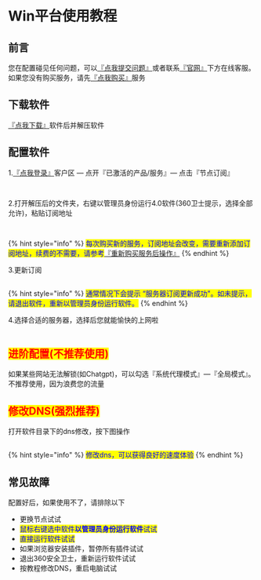 # Win平台使用教程

## **前言**

您在配置碰见任何问题，可以[『点我提交问题』](https://www.lengjiao.me/submitticket.php)或者联系[『官网』](https://www.lengjiao.me)下方在线客服。如果您没有购买服务，请先[『点我购买』](https://www.lengjiao.me/cart.php)服务

## 下载软件

&#x20;[『点我下载』](https://alumninpustedutw-my.sharepoint.com/:u:/g/personal/empty\_alumni\_npust\_edu\_tw/EVniBHkizqlKiHg3wFthKAEBfH7A7g0i-KzU\_OhILulkqw?download=1)软件后并解压软件

## 配置软件

1.[『点我登录』](https://www.lengjiao.me/clientarea.php)客户区 — 点开『已激活的产品/服务』— 点击『节点订阅』

<div align="left">

<figure><img src="https://pic2.58cdn.com.cn/nowater/webim/big/n_v20367a87dbd3f4b93a4b3f71fe408bb59.png" alt=""><figcaption></figcaption></figure>

</div>

<div align="left">

<figure><img src="https://pic8.58cdn.com.cn/nowater/webim/big/n_v245bf294819d34edc96740c445bd72423.png" alt=""><figcaption></figcaption></figure>

</div>

2.打开解压后的文件夹，右键以管理员身份运行4.0软件(360卫士提示，选择全部允许)，粘贴订阅地址

<div align="left">

<figure><img src="https://pic8.58cdn.com.cn/nowater/webim/big/n_v22425e9a6963a46b78f034ac50ad9f8b4.png" alt=""><figcaption></figcaption></figure>

</div>

<div align="left">

<figure><img src="https://pic3.58cdn.com.cn/nowater/webim/big/n_v2127f575577164cdcb6d81649d5d63369.png" alt=""><figcaption></figcaption></figure>

</div>

{% hint style="info" %}
<mark style="color:blue;">每次购买新的服务，订阅地址会改变，需要重新添加订阅地址，续费的不需要，请参考</mark>[『重新购买服务后操作』](../chang-jian-wen-ti/zhong-xin-gou-mai-fu-wu-hou-cao-zuo.md)
{% endhint %}

3.更新订阅

<div align="left">

<figure><img src="https://pic3.58cdn.com.cn/nowater/webim/big/n_v26019f447aa9a4eb2bf4604f3cc17ad67.png" alt=""><figcaption></figcaption></figure>

</div>

{% hint style="info" %}
<mark style="color:blue;">通常情况下会提示  “服务器订阅更新成功"。如未提示，请退出软件，重新以管理员身份运行软件。</mark>
{% endhint %}

4.选择合适的服务器，选择后您就能愉快的上网啦

<div align="left">

<figure><img src="https://pic3.58cdn.com.cn/nowater/webim/big/n_v2b251b8edbf9b415fbd4c689d6fdae723.png" alt=""><figcaption></figcaption></figure>

</div>

## <mark style="color:red;">进阶配置(不推荐使用)</mark>

如果某些网站无法解锁(如Chatgpt)，可以勾选『系统代理模式』—『全局模式』。不推荐使用，因为浪费您的流量

## <mark style="color:red;">修改DNS(强烈推荐)</mark>

打开软件目录下的dns修改，按下图操作

<div align="left">

<figure><img src="https://pic3.58cdn.com.cn/nowater/webim/big/n_v210b11337f97b40848d37a3e0fdc5eba4.png" alt=""><figcaption></figcaption></figure>

</div>

{% hint style="info" %}
<mark style="color:blue;">修改dns，可以获得良好的速度体验</mark>
{% endhint %}

## 常见故障

配置好后，如果使用不了，请排除以下

* 更换节点试试
* <mark style="color:blue;">鼠标右键选中软件</mark><mark style="color:blue;">**以管理员身份运行软件**</mark><mark style="color:blue;">试试</mark>
* <mark style="color:blue;">直接运行软件试试</mark>
* 如果浏览器安装插件，暂停所有插件试试
* 退出360安全卫士，重新运行软件试试
* 按教程修改DNS，重启电脑试试
